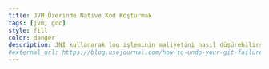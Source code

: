 ```yaml
---
title: JVM Üzerinde Native Kod Koşturmak
tags: [jvm, gcc]
style: fill
color: danger
description: JNI kullanarak log işleminin maliyetini nasıl düşürebilirsiniz?
#external_url: https://blog.usejournal.com/how-to-undo-your-git-failure-b76e31ecac74
---
```





















































